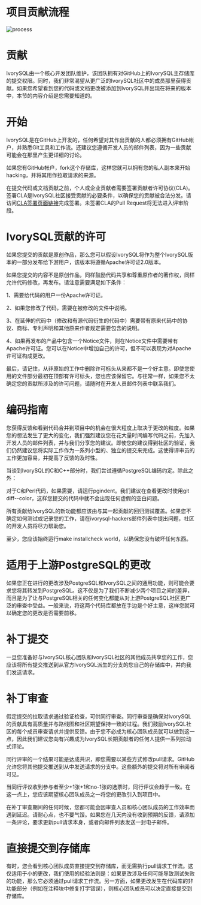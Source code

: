 # 项目贡献流程
![process](/img/process_cn.png)

# 贡献
IvorySQL由一个核心开发团队维护，该团队拥有对GitHub上的IvorySQL主存储库的提交权限。同时，我们非常渴望从更广泛的IvorySQL社区中的成员那里获得贡献。如果您希望看到您的代码或文档更改被添加到IvorySQL并出现在将来的版本中，本节的内容介绍是您需要知道的。

# 开始
IvorySQL是在GitHub上开发的，任何希望对其作出贡献的人都必须拥有GitHub帐户，并熟悉Git工具和工作流。还建议您遵循开发人员的邮件列表，因为一些贡献可能会在那里产生更详细的讨论。

如果您有GitHub帐户，fork这个存储库，这样您就可以拥有您的私人副本来开始hacking，并将其用作拉取请求的来源。

在提交代码或文档贡献之前，个人或企业贡献者需要签署贡献者许可协议(CLA)。签署CLA是IvorySQL社区接受贡献的必要条件，以确保您的贡献被合法分发。请访问[CLA签署页面链接](/pdf/cla_cn.pdf)完成签署。未签署CLA的Pull Request将无法进入评审阶段。

# IvorySQL贡献的许可
如果您提交的贡献是原创作品，那么您可以假设IvorySQL将作为整个IvorySQL版本的一部分发布给下游用户，该版本将遵循Apache许可证2.0版本。

如果您提交的内容不是原创作品，同样鼓励代码共享和尊重原作者的著作权，同样允许代码修改，再发布。请注意需要满足如下条件：

1、需要给代码的用户一份Apache许可证。

2、如果您修改了代码，需要在被修改的文件中说明。

3、在延伸的代码中（修改和有源代码衍生的代码中）需要带有原来代码中的协议、商标、专利声明和其他原来作者规定需要包含的说明。

4、如果再发布的产品中包含一个Notice文件，则在Notice文件中需要带有Apache许可证。您可以在Notice中增加自己的许可，但不可以表现为对Apache许可证构成更改。

最后，请记住，从非原始的工作中删除许可标头从来都不是一个好主意。即使您使用的文件部分最初在顶部有许可标头，您也应该保留它。与往常一样，如果您不太确定您的贡献所涉及的许可问题，请随时在开发人员邮件列表中联系我们。

# 编码指南
您获得反馈和看到代码合并到项目中的机会在很大程度上取决于更改的粒度。如果您的想法发生了更大的变化，我们强烈建议您在花大量时间编写代码之前，先加入开发人员的邮件列表，并与我们分享您的建议。即使您的建议得到社区的验证，我们仍然建议您将实际工作作为一系列小型的、独立的提交来完成。这使得评审员的工作更加容易，并提高了反馈的及时性。

当谈到IvorySQL的C和C++部分时，我们尝试遵循PostgreSQL编码约定。除此之外：

对于C和Perl代码，如果需要，请运行pgindent。我们建议在查看更改时使用git diff--color，这样您提交的代码中就不会出现任何虚假的空白问题。

所有贡献给IvorySQL的新功能都应该由与其一起贡献的回归测试覆盖。如果您不确定如何测试或记录您的工作，请在ivorysql-hackers邮件列表中提出问题，社区的开发人员将尽力帮助您。

至少，您应该始终运行make installcheck world，以确保您没有破坏任何东西。

# 适用于上游PostgreSQL的更改
如果您正在进行的更改涉及PostgreSQL和IvorySQL之间的通用功能，则可能会要求您将其转发到PostgreSQL。这不仅是为了我们不断减少两个项目之间的差异，而且是为了让与PostgreSQL相关的任何变化都能从对上游PostgreSQL社区更广泛的审查中受益。一般来说，将这两个代码库都放在手边是个好主意，这样您就可以确定您的更改是否需要前移。

# 补丁提交
一旦您准备好与IvorySQL核心团队和IvorySQL社区的其他成员共享您的工作，您应该将所有提交推送到从官方IvorySQL派生的分支的您自己的存储库中，并向我们发送请求。

# 补丁审查
假定提交的拉取请求通过验证检查，可供同行审查。同行审查是确保对IvorySQL的贡献具有高质量并与路线图和社区期望保持一致的过程。我们鼓励IvorySQL社区的每个成员审查请求并提供反馈。由于您不必成为核心团队成员就可以做到这一点，因此我们建议您向有兴趣成为IvorySQL长期贡献者的任何人提供一系列拉动式评论。

同行评审的一个结果可能是达成共识，即您需要以某些方式修改pull请求。GitHub允许您将其他提交推送到从中发送请求的分支中。这些额外的提交将对所有审阅者可见。

当同行评议收到参与者至少+1张+1和no-1张的选票时，同行评议会趋于一致。在这一点上，您应该期望核心团队成员之一将您的更改引入到项目中。

在补丁审查期间的任何时候，您都可能会因审查人员和核心团队成员的工作效率而遇到延迟。请耐心点，也不要气馁。如果您在几天内没有收到预期的反馈，请添加一条评论，要求更新pull请求本身，或者向邮件列表发送一封电子邮件。

# 直接提交到存储库
有时，您会看到核心团队成员直接提交到存储库，而无需执行pull请求工作流。这仅适用于小的更改，我们使用的经验法则是：如果更改涉及任何可能导致测试失败的功能，那么它必须通过pull请求工作流。另一方面，如果更改发生在代码库的非功能部分（例如在注释块中修复打字错误），则核心团队成员可以决定直接提交到存储库。

